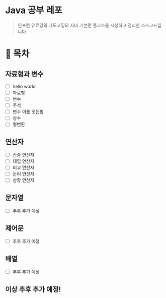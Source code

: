 # Java 공부 레포

> 인프런 유료강의 나도코딩의 자바 기본편 풀코스를 시청하고 정리한 소스코드입니다.
> 

# 🧐 목차

## 자료형과 변수

- [ ]  hello world
- [ ]  자료형
- [ ]  변수
- [ ]  주석
- [ ]  변수 이름 짓는법
- [ ]  상수
- [ ]  형변환

## 연산자

- [ ]  산술 연산자
- [ ]  대입 연산자
- [ ]  비교 연산자
- [ ]  논리 연산자
- [ ]  삼항 연산자

## 문자열

- [ ]  추후 추가 예정

## 제어문

- [ ]  추후 추가 예정

## 배열

- [ ]  추후 추가 예정

## 이상 추후 추가 예정!
